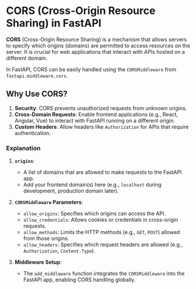 # CORS (Cross-Origin Resource Sharing) in FastAPI

**CORS** (Cross-Origin Resource Sharing) is a mechanism that allows servers to specify which origins (domains) are permitted to access resources on the server. It is crucial for web applications that interact with APIs hosted on a different domain.

In FastAPI, CORS can be easily handled using the `CORSMiddleware` from `fastapi.middleware.cors`.

## Why Use CORS?

1. **Security**: CORS prevents unauthorized requests from unknown origins.
2. **Cross-Domain Requests**: Enable frontend applications (e.g., React, Angular, Vue) to interact with FastAPI running on a different origin.
3. **Custom Headers**: Allow headers like `Authorization` for APIs that require authentication.

### Explanation

1. **`origins`**:
   - A list of domains that are allowed to make requests to the FastAPI app.
   - Add your frontend domain(s) here (e.g., `localhost` during development, production domain later).

2. **`CORSMiddleware` Parameters**:
   - `allow_origins`: Specifies which origins can access the API.
   - `allow_credentials`: Allows cookies or credentials in cross-origin requests.
   - `allow_methods`: Limits the HTTP methods (e.g., `GET`, `POST`) allowed from those origins.
   - `allow_headers`: Specifies which request headers are allowed (e.g., `Authorization`, `Content-Type`).

3. **Middleware Setup**:
   - The `add_middleware` function integrates the `CORSMiddleware` into the FastAPI app, enabling CORS handling globally.
